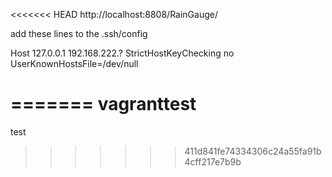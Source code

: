 <<<<<<< HEAD
http://localhost:8808/RainGauge/

add these lines to the .ssh/config

Host 127.0.0.1 192.168.222.?
  StrictHostKeyChecking no
  UserKnownHostsFile=/dev/null

=======
vagranttest
===========

test
>>>>>>> 411d841fe74334306c24a55fa91b4cff217e7b9b
